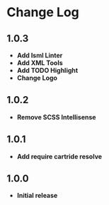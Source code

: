 # Change Log

## 1.0.3

- **Add Isml Linter**
- **Add XML Tools**
- **Add TODO Highlight**
- **Change Logo**

## 1.0.2

- **Remove SCSS Intellisense**

## 1.0.1

- **Add require cartride resolve**

## 1.0.0

- **Initial release**
